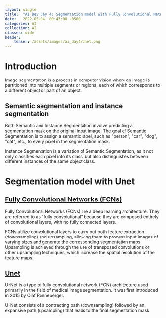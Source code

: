 ```yaml
---
layout: single
title:  "AI Dev Day 4: Segmentation model with Fully Convolutional Networks"
date:   2022-05-04- 00:43:00 -0500
categories: AI
collection: AI
classes: wide
header:
    teaser: /assets/images/ai_day4/Unet.png
---
```

# Introduction  
Image segmentation is a process in computer vision where an image is partitioned into multiple segments or regions, each of which corresponds to a different object or part of an object. 


## Semantic segmentation and instance segmentation
Both Semantic and Instance Segmentation involve predicting a segmentation mask on the original input image. The goal of Semantic Segmentation is to assign a semantic label, such as "person", "car", "dog", "cat", etc., to every pixel in the segmentation mask.

Instance Segmentation is a variation of Semantic Segmentation, as it not only classifies each pixel into its class, but also distinguishes between different instances of the same object class.

# Segmentation model with Unet

## <a href="https://arxiv.org/pdf/1411.4038.pdf">Fully Convolutional Networks (FCNs)</a>
Fully Convolutional Networks (FCNs) are a deep learning architecture. They are referred to as "fully convolutional" because they are composed entirely of convolutional layers, with no fully connected layers.

FCNs utilize convolutional layers to carry out both feature extraction (downsampling) and upsampling, allowing them to process input images of varying sizes and generate the corresponding segmentation maps. Upsampling is achieved through the use of transposed convolutions or other upsampling techniques, which increase the spatial resolution of the feature maps.

## <a href="https://arxiv.org/pdf/1505.04597.pdf">Unet</a>
U-Net is a type of fully convolutional network (FCN) architecture used primarily in the field of medical image segmentation. It was first introduced in 2015 by Olaf Ronneberger.

U-Net consists of a contracting path (downsampling) followed by an expansive path (upsampling) that leads to the final segmentation mask.
